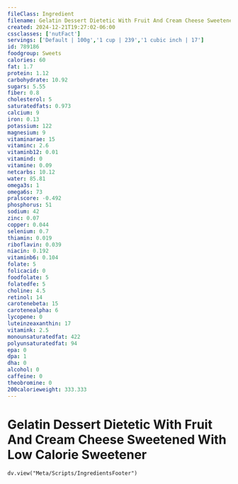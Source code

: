 ```yaml
---
fileClass: Ingredient
filename: Gelatin Dessert Dietetic With Fruit And Cream Cheese Sweetened With Low Calorie Sweetener
created: 2024-12-21T19:27:02-06:00
cssclasses: ['nutFact']
servings: ['Default | 100g','1 cup | 239','1 cubic inch | 17']
id: 789186
foodgroup: Sweets
calories: 60
fat: 1.7
protein: 1.12
carbohydrate: 10.92
sugars: 5.55
fiber: 0.8
cholesterol: 5
saturatedfats: 0.973
calcium: 9
iron: 0.13
potassium: 122
magnesium: 9
vitaminarae: 15
vitaminc: 2.6
vitaminb12: 0.01
vitamind: 0
vitamine: 0.09
netcarbs: 10.12
water: 85.81
omega3s: 1
omega6s: 73
pralscore: -0.492
phosphorus: 51
sodium: 42
zinc: 0.07
copper: 0.044
selenium: 0.7
thiamin: 0.019
riboflavin: 0.039
niacin: 0.192
vitaminb6: 0.104
folate: 5
folicacid: 0
foodfolate: 5
folatedfe: 5
choline: 4.5
retinol: 14
carotenebeta: 15
carotenealpha: 6
lycopene: 0
luteinzeaxanthin: 17
vitamink: 2.5
monounsaturatedfat: 422
polyunsaturatedfat: 94
epa: 0
dpa: 1
dha: 0
alcohol: 0
caffeine: 0
theobromine: 0
200calorieweight: 333.333
---
```


# Gelatin Dessert Dietetic With Fruit And Cream Cheese Sweetened With Low Calorie Sweetener

```dataviewjs
dv.view("Meta/Scripts/IngredientsFooter")
```